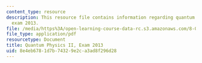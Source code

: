```yaml
---
content_type: resource
description: This resource file contains information regarding quantum physics II,
  exam 2013.
file: /media/https%3A/open-learning-course-data-rc.s3.amazonaws.com/8-05-quantum-physics-ii-fall-2013/8e4eb6781d7b74329e2ca3ad8f296d28_MIT8_05F13_final_2013.pdf
file_type: application/pdf
resourcetype: Document
title: Quantum Physics II, Exam 2013
uid: 8e4eb678-1d7b-7432-9e2c-a3ad8f296d28
---
```

